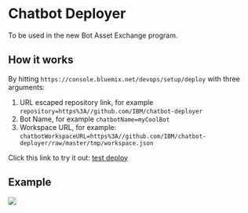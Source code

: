 # Chatbot Deployer

To be used in the new Bot Asset Exchange program.

## How it works

By hitting ``https://console.bluemix.net/devops/setup/deploy`` with three arguments:

1. URL escaped repository link, for example ``repository=https%3A//github.com/IBM/chatbot-deployer``
2. Bot Name, for example ``chatbotName=myCoolBot``
3. Workspace URL, for example: ``chatbotWorkspaceURL=https%3A//github.com/IBM/chatbot-deployer/raw/master/tmp/workspace.json``

Click this link to try it out:
<a href="https://console.bluemix.net/devops/setup/deploy?repository=https%3A//github.com/IBM/chatbot-deployer&chatbotName=Chatbot&chatbotWorkspaceURL=https%3A//github.com/IBM/chatbot-deployer/raw/master/tmp/workspace.json">test deploy</a>

## Example

![](launch.gif)

